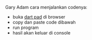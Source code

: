 Gary Adam
cara menjalankan codenya:
- buka [dart pad](https://dartpad.dev/?) di browser 
- copy dan paste code dibawah
- run program
- hasil akan keluar di console
